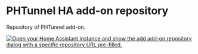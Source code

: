  # PHTunnel HA add-on repository
 
 Repository of PHTunnel add-on.
 
 [![Open your Home Assistant instance and show the add add-on repository dialog with a specific repository URL pre-filled.](https://my.home-assistant.io/badges/supervisor_add_addon_repository.svg)](https://my.home-assistant.io/redirect/supervisor_add_addon_repository/?repository_url=https%3A%2F%2Fgithub.com%2Fshisaru292%2Fhomeassistant-phtunnel-addon)

